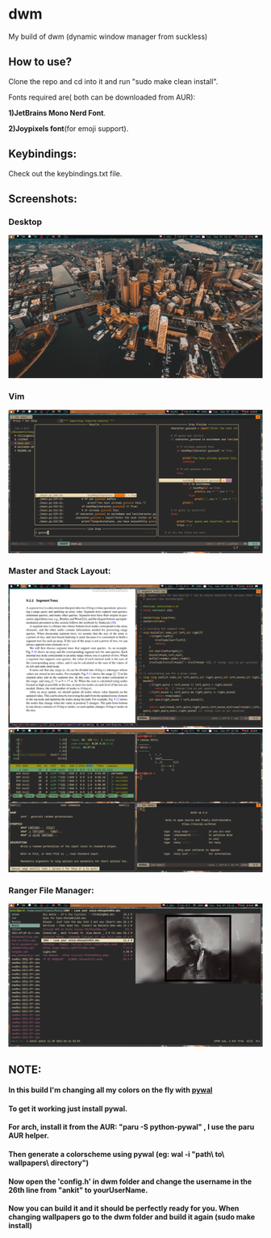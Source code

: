 # dwm
 My build of dwm (dynamic window manager from suckless)
 ## How to use?
 Clone the repo and cd into it and run "sudo make clean install".
 
 Fonts required are( both can be downloaded from AUR):
 
 __1)JetBrains Mono Nerd Font__.
  
 __2)Joypixels font__(for emoji support).
 
 ## Keybindings:
 Check out the keybindings.txt file.
 ## Screenshots:
 ### Desktop
 ![Screenshots](https://github.com/ankitjosh78/dwm/blob/main/screenshots/rice.png?raw=true)
 ### Vim
 ![Screenshots](https://github.com/ankitjosh78/dwm/blob/main/screenshots/vim.png?raw=true)
 ### Master and Stack Layout:
 ![Screenshots](https://github.com/ankitjosh78/dwm/blob/main/screenshots/master_stack.png?raw=true)
 ![Screenshots](https://github.com/ankitjosh78/dwm/blob/main/screenshots/master_stack2.png?raw=true)
  ### Ranger File Manager:
 ![Screenshots](https://github.com/ankitjosh78/dwm/blob/main/screenshots/ranger.png?raw=true)
 
 ## NOTE:
 #### In this build I'm changing all my colors on the fly with [pywal](https://github.com/dylanaraps/pywal)
 #### To get it working just install pywal.
 #### For arch, install it from the AUR: "paru -S python-pywal" , I use the paru AUR helper.
 #### Then generate a colorscheme using pywal (eg: wal -i "path\ to\ wallpapers\ directory\")
 #### Now open the 'config.h' in dwm folder and change the username in the 26th line from "ankit" to yourUserName.
 #### Now you can build it and it should be perfectly ready for you. When changing wallpapers go to the dwm folder and build it again (sudo make install)

 
 
